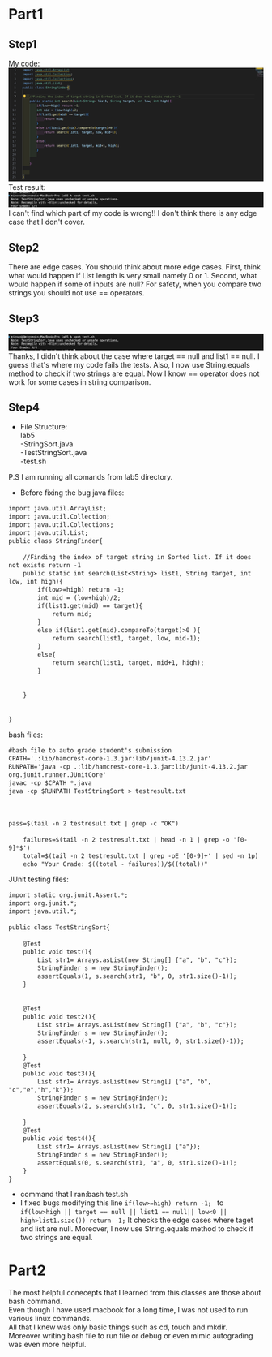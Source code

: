 # Part1
## Step1
My code:
![img](mycode.png)
Test result:
![img](testresult.png)
I can't find which part of my code is wrong!! I don't think there is any edge case that I don't cover.
## Step2
There are edge cases.
You should think about more edge cases.
First, think what would happen if List length is very small namely 0 or 1.
Second, what would happen if some of inputs are null?
For safety, when you compare two strings you should not use == operators.

## Step3
![img](afterfix.png)
Thanks, I didn't think about the case where target == null and list1 == null. I guess that's where my code fails the tests.
Also, I now use String.equals method to check if two strings are equal. Now I know == operator does not work for some cases in string comparison.
## Step4
- File Structure:\
lab5\
-StringSort.java\
-TestStringSort.java\
-test.sh

P.S I am running all comands from lab5 directory.
- Before fixing the bug
java files:

```
import java.util.ArrayList;
import java.util.Collection;
import java.util.Collections;
import java.util.List;
public class StringFinder{

    //Finding the index of target string in Sorted list. If it does not exists return -1
    public static int search(List<String> list1, String target, int low, int high){
        if(low>=high) return -1;
        int mid = (low+high)/2;
        if(list1.get(mid) == target){
            return mid;
        }
        else if(list1.get(mid).compareTo(target)>0 ){
            return search(list1, target, low, mid-1);
        }
        else{
            return search(list1, target, mid+1, high);
        }
        
    
    }

    
}
```

bash files:

```
#bash file to auto grade student's submission
CPATH='.:lib/hamcrest-core-1.3.jar:lib/junit-4.13.2.jar'
RUNPATH='java -cp .:lib/hamcrest-core-1.3.jar:lib/junit-4.13.2.jar org.junit.runner.JUnitCore' 
javac -cp $CPATH *.java
java -cp $RUNPATH TestStringSort > testresult.txt



pass=$(tail -n 2 testresult.txt | grep -c "OK")

    failures=$(tail -n 2 testresult.txt | head -n 1 | grep -o '[0-9]*$')
    total=$(tail -n 2 testresult.txt | grep -oE '[0-9]+' | sed -n 1p)
    echo "Your Grade: $((total - failures))/$((total))"
```

JUnit testing files:

```
import static org.junit.Assert.*;
import org.junit.*;
import java.util.*;

public class TestStringSort{

    @Test 
    public void test(){
        List str1= Arrays.asList(new String[] {"a", "b", "c"});
        StringFinder s = new StringFinder();
        assertEquals(1, s.search(str1, "b", 0, str1.size()-1));
    }
   

    @Test
    public void test2(){
        List str1= Arrays.asList(new String[] {"a", "b", "c"});
        StringFinder s = new StringFinder();
        assertEquals(-1, s.search(str1, null, 0, str1.size()-1));

    }
    @Test
    public void test3(){
        List str1= Arrays.asList(new String[] {"a", "b", "c","e","h","k"});
        StringFinder s = new StringFinder();
        assertEquals(2, s.search(str1, "c", 0, str1.size()-1));

    }
    @Test
    public void test4(){
        List str1= Arrays.asList(new String[] {"a"});
        StringFinder s = new StringFinder();
        assertEquals(0, s.search(str1, "a", 0, str1.size()-1));
    }
}
```

- command that I ran:bash test.sh
- I fixed bugs modifying this line
`if(low>=high) return -1; ` to
`if(low>high || target == null || list1 == null|| low<0 || high>list1.size()) return -1;`
It checks the edge cases where taget and list are null.
Moreover, I now use String.equals method to check if two strings are equal.





# Part2
The most helpful conecepts that I learned from this classes are those about bash command.\
Even though I have used macbook for a long time, I was not used to run various linux commands.\
All that I knew was only basic things such as  cd, touch and mkdir.\
Moreover writing bash file to run file or debug or even mimic autograding was even more helpful.
